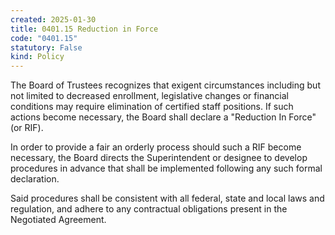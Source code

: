 ```yaml
---
created: 2025-01-30
title: 0401.15 Reduction in Force
code: "0401.15"
statutory: False
kind: Policy
---
```


The Board of Trustees recognizes that exigent circumstances including but not limited to decreased enrollment, legislative changes or financial conditions may require elimination of certified staff positions.  If such actions become necessary, the Board shall declare a "Reduction In Force" (or RIF).

In order to provide a fair an orderly process should such a RIF become necessary, the Board directs the Superintendent or designee to develop procedures in advance that shall be implemented following any such formal declaration.

Said procedures shall be consistent with all federal, state and local laws and regulation, and adhere to any contractual obligations present in the Negotiated Agreement.
